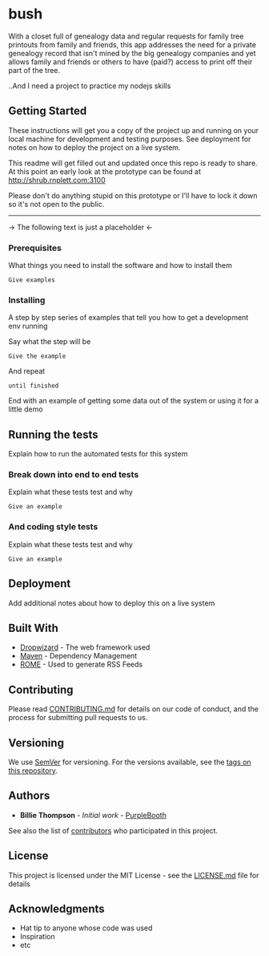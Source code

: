 # bush

With a closet full of genealogy data and regular requests for family tree printouts from family and friends, this app addresses the need for a private genealogy record that isn't mined by the big genealogy companies and yet allows family and friends or others to have (paid?) access to print off their part of the tree.

..And I need a project to practice my nodejs skills

## Getting Started

These instructions will get you a copy of the project up and running on your local machine for development and testing purposes. See deployment for notes on how to deploy the project on a live system.

This readme will get filled out and updated once this repo is ready to share. At this point an early look at the prototype can be found at http://shrub.rnplett.com:3100

Please don't do anything stupid on this prototype or I'll have to lock it down so it's not open to the public.

-----------------------------
  -> The following text is just a placeholder <-

### Prerequisites

What things you need to install the software and how to install them

```
Give examples
```

### Installing

A step by step series of examples that tell you how to get a development env running

Say what the step will be

```
Give the example
```

And repeat

```
until finished
```

End with an example of getting some data out of the system or using it for a little demo

## Running the tests

Explain how to run the automated tests for this system

### Break down into end to end tests

Explain what these tests test and why

```
Give an example
```

### And coding style tests

Explain what these tests test and why

```
Give an example
```

## Deployment

Add additional notes about how to deploy this on a live system

## Built With

* [Dropwizard](http://www.dropwizard.io/1.0.2/docs/) - The web framework used
* [Maven](https://maven.apache.org/) - Dependency Management
* [ROME](https://rometools.github.io/rome/) - Used to generate RSS Feeds

## Contributing

Please read [CONTRIBUTING.md](https://gist.github.com/PurpleBooth/b24679402957c63ec426) for details on our code of conduct, and the process for submitting pull requests to us.

## Versioning

We use [SemVer](http://semver.org/) for versioning. For the versions available, see the [tags on this repository](https://github.com/your/project/tags). 

## Authors

* **Billie Thompson** - *Initial work* - [PurpleBooth](https://github.com/PurpleBooth)

See also the list of [contributors](https://github.com/your/project/contributors) who participated in this project.

## License

This project is licensed under the MIT License - see the [LICENSE.md](LICENSE.md) file for details

## Acknowledgments

* Hat tip to anyone whose code was used
* Inspiration
* etc

